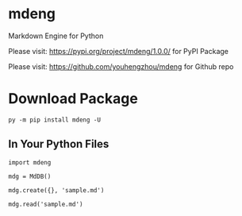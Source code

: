 # mdeng

Markdown Engine for Python

Please visit: https://pypi.org/project/mdeng/1.0.0/ for PyPI Package

Please visit: https://github.com/youhengzhou/mdeng for Github repo

# Download Package

`py -m pip install mdeng -U`

## In Your Python Files

`import mdeng`

`mdg = MdDB()`

`mdg.create({}, 'sample.md')`

`mdg.read('sample.md')`
